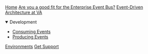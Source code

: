[Home](./home.md)
[Are you a good fit for the Enterprise Event Bus?](./get-started.md)
[Event-Driven Architecture at VA](./intro-to-eda.md)
<details open>
  <summary>Development</summary>

  * [Consuming Events](https://github.com/department-of-veterans-affairs/ves-event-bus-apps/wiki)
  * [Producing Events](./produce-events.md)

</details open>

[Environments](./environments.md)
[Get Support](./get-support.md)